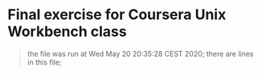 # Final exercise for Coursera Unix Workbench class
> the file was run at  Wed May 20 20:35:28 CEST 2020;
> there are  lines in this file;
